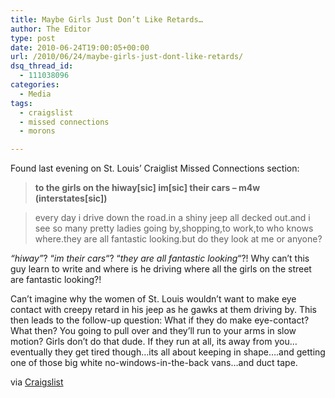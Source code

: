 ```yaml
---
title: Maybe Girls Just Don’t Like Retards…
author: The Editor
type: post
date: 2010-06-24T19:00:05+00:00
url: /2010/06/24/maybe-girls-just-dont-like-retards/
dsq_thread_id:
  - 111038096
categories:
  - Media
tags:
  - craigslist
  - missed connections
  - morons

---
```

<a rel="attachment wp-att-5143" href="http://punchingkitty.com/2010/06/24/maybe-girls-just-dont-like-retards/wheelchair_retard/"><img class="alignright size-full wp-image-5143" title="wheelchair_retard" src="http://media.punchingkitty.com/wordpress/2010/06/wheelchair_retard.jpg?filter=polaroid&w=250" alt="" /></a>Found last evening on St. Louis&#8217; Craiglist Missed Connections section:

> **to the girls on the hiway[sic] im[sic] their cars &#8211; m4w (interstates[sic])**
  
> every day i drive down the road.in a shiny jeep all decked out.and i see so many pretty ladies going by,shopping,to work,to who knows where.they are all fantastic looking.but do they look at me or anyone?

_&#8220;hiway&#8221;_? &#8220;_im their cars_&#8220;? &#8220;_they are all fantastic looking_&#8220;?! Why can&#8217;t this guy learn to write and where is he driving where all the girls on the street are fantastic looking?!

Can&#8217;t imagine why the women of St. Louis wouldn&#8217;t want to make eye contact with creepy retard in his jeep as he gawks at them driving by. This then leads to the follow-up question: What if they do make eye-contact? What then? You going to pull over and they&#8217;ll run to your arms in slow motion? Girls don&#8217;t do that dude. If they run at all, its away from you&#8230;eventually they get tired though&#8230;its all about keeping in shape&#8230;.and getting one of those big white no-windows-in-the-back vans&#8230;and duct tape.

via <a href="http://stlouis.craigslist.org/mis/1807849159.html" target="_blank">Craigslist</a>